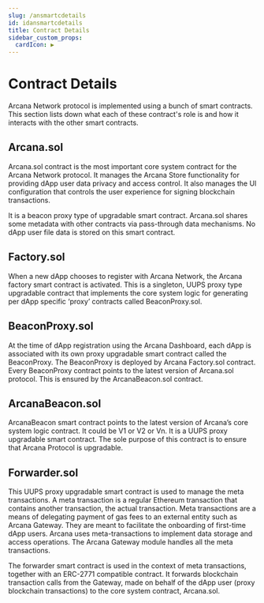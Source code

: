 ```yaml
---
slug: /ansmartcdetails
id: idansmartcdetails
title: Contract Details
sidebar_custom_props:
  cardIcon: ▶️
---
```


# Contract Details

Arcana Network protocol is implemented using a bunch of smart contracts. This section lists down what each of these contract's role is and how it interacts with the other smart contracts.

## Arcana.sol

Arcana.sol contract is the most important core system contract for the Arcana Network protocol. It manages the Arcana Store functionality for providing dApp user data privacy and access control. It also manages the UI configuration that controls the user experience for signing blockchain transactions. 

It is a beacon proxy type of upgradable smart contract. Arcana.sol shares some metadata with other contracts via pass-through data mechanisms. No dApp user file data is stored on this smart contract. 

## Factory.sol

When a new dApp chooses to register with Arcana Network, the Arcana factory smart contract is activated. This is a singleton, UUPS proxy type upgradable contract that implements the core system logic for generating per dApp specific ‘proxy’ contracts called BeaconProxy.sol.

## BeaconProxy.sol

At the time of dApp registration using the Arcana Dashboard, each dApp is associated with its own proxy upgradable smart contract called the BeaconProxy. The BeaconProxy is deployed by Arcana Factory.sol contract. Every BeaconProxy contract points to the latest version of Arcana.sol protocol. This is ensured by the ArcanaBeacon.sol contract.

## ArcanaBeacon.sol

ArcanaBeacon smart contract points to the latest version of Arcana’s core system logic contract. It could be V1 or V2 or Vn. It is a UUPS proxy upgradable smart contract. The sole purpose of this contract is to ensure that Arcana Protocol is upgradable.

## Forwarder.sol

This UUPS proxy upgradable smart contract is used to manage the meta transactions.  A meta transaction is a regular Ethereum transaction that contains another transaction, the actual transaction.  Meta transactions are a means of delegating payment of gas fees to an external entity such as Arcana Gateway. They are meant to facilitate the onboarding of first-time dApp users. Arcana uses meta-transactions to implement data storage and access operations. The Arcana Gateway module handles all the meta transactions. 

The forwarder smart contract is used in the context of meta transactions, together with an ERC-2771 compatible contract.  It forwards blockchain transaction calls from the Gateway, made on behalf of the dApp user  (proxy blockchain transactions) to the core system contract, Arcana.sol. 
